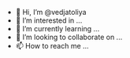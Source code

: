 - 👋 Hi, I’m @vedjatoliya
- 👀 I’m interested in ...
- 🌱 I’m currently learning ...
- 💞️ I’m looking to collaborate on ...
- 📫 How to reach me ...

<!---
vedjatoliya/vedjatoliya is a ✨ special ✨ repository because its `README.md` (this file) appears on your GitHub profile.
You can click the Preview link to take a look at your changes.
--->
